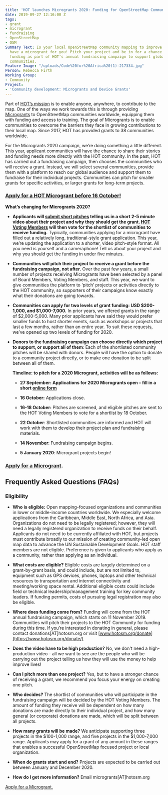```yaml
---
title: 'HOT launches Microgrants 2020: Funding for OpenStreetMap Communities'
date: 2019-09-27 12:16:00 Z
tags:
- grant
- microgrant
- fundraising
- OpenStreetMap
- OSM
Summary Text: Is your local OpenStreetMap community mapping to improve lives? We could
  have a microgrant for you! Pitch your project and be in for a chance to receive
  funding as part of HOT’s annual fundraising campaign to support global OpenStreetMap
  communities.
Feature Image: "/uploads/Code%20for%20Africa%20(1)-217334.jpg"
Person: Rebecca Firth
Working Group:
- Community
Project:
- 'Community development: Microgrants and Device Grants'
---
```


Part of [HOT’s mission](https://www.hotosm.org/updates/launch-of-mapping-2021-hots-three-year-strategy/) is to enable anyone, anywhere, to contribute to the map. One of the ways we work towards this is through providing [Microgrants](https://www.hotosm.org/projects/microgrants_and_community_development) to OpenStreetMap communities worldwide, equipping them with funding and access to training. The goal of Microgrants is to enable communities to overcome the barriers they face in growing contributions to their local map. Since 2017, HOT has provided grants to 38 communities worldwide.

For the Microgrants 2020 campaign, we’re doing something a little different. This year, applicant communities will have the chance to share their stories and funding needs more directly with the HOT community. In the past, HOT has carried out a fundraising campaign, then chooses the communities who will receive a grant. Instead, we will select several communities, provide them with a platform to reach our global audience and support them to fundraise for their individual projects. Communities can pitch for smaller grants for specific activities, or larger grants for long-term projects.

### [Apply for a HOT Microgrant before 16 October!](https://docs.google.com/forms/d/e/1FAIpQLSc0znsv5ls1gMCaI2e4ZgI-XfOdtMpbFk-rslC9SdO3fH_BZA/viewform)

**What’s changing for Microgrants 2020?**

* **Applicants will [submit short pitches](https://docs.google.com/forms/d/e/1FAIpQLSc0znsv5ls1gMCaI2e4ZgI-XfOdtMpbFk-rslC9SdO3fH_BZA/viewform) telling us in a short 2-5 minute video about their project and why they should get the grant. [HOT Voting Members](https://www.hotosm.org/voting-members) will then vote for the shortlist of communities to receive funding.** Typically, communities applying for a microgrant have filled out a relatively long, traditional-style grant application. This year, we’re updating the application to a shorter, video pitch-style format. All you need is yourself and a cameraphone! Tell us about your project and why you should get the funding in under five minutes.

* **Communities will pitch their project to receive a grant before the fundraising campaign, not after.** Over the past few years, a small number of projects receiving Microgrants have been selected by a panel of Board Members, Voting Members, and staff. This year, we want to give communities the platform to ‘pitch’ projects or activities directly to the HOT community, so supporters of their campaigns know exactly what their donations are going towards.

* **Communities can apply for two levels of grant funding: USD $200-1,000, and $1,000-7,000.** In prior years, we offered grants in the range of $2,000-5,000. Many prior applicants have said they would prefer smaller funds to host shorter events, such as workshops or projects that last a few months, rather than an entire year. To suit these requests, we’ve opened up two levels of funding for 2020.

* **Donors to the fundraising campaign can choose directly which project to support, or support all of them**: Each of the shortlisted community pitches will be shared with donors. People will have the option to donate to a community project directly, or to make one donation to be split between all of them.

  **Timeline: to pitch for a 2020 Microgrant, activities will be as follows:**

  * **27 September: Applications for 2020 Microgrants open – fill in a short [online form](https://docs.google.com/forms/d/e/1FAIpQLSc0znsv5ls1gMCaI2e4ZgI-XfOdtMpbFk-rslC9SdO3fH_BZA/viewform)**

  * **16 October:** Applications close.

  * **16-18 October:** Pitches are screened, and eligible pitches are sent to the HOT Voting Members to vote for a shortlist by 18 October.

  * **22 October**: Shortlisted communities are informed and HOT will work with them to develop their project plan and fundraising materials.

  * **14 November**: Fundraising campaign begins.

  * **5 January 2020**: Microgrant projects begin!

### [Apply for a Microgrant](https://docs.google.com/forms/d/e/1FAIpQLSc0znsv5ls1gMCaI2e4ZgI-XfOdtMpbFk-rslC9SdO3fH_BZA/viewform).

## Frequently Asked Questions (FAQs)

### Eligibility

* **Who is eligible:**
  Open mapping-focused organizations and communities in lower or middle-income countries worldwide. We especially welcome applications from  the Caribbean, Middle East, North Africa, and Asia. Organizations do not need to be legally registered; however, they will need a legally registered organization to receive funds on their behalf. Applicants do not need to be currently affiliated with HOT, but projects must contribute broadly to our mission of creating community-led open map data to advance the UN Sustainable Development Goals. HOT staff members are not eligible. Preference is given to applicants who apply as a community, rather than applying as an individual.

* **What costs are eligible?**
  Eligible costs are largely determined on a grant-by-grant basis, and could include, but are not limited to, equipment such as GPS devices, phones, laptops and other technical resources to transportation and internet connectivity and meeting/working space rental. Additional eligible costs could include field or technical leadership/management training for key community leaders. If funding permits, costs of pursuing legal registration may also be eligible.

* **Where does funding come from?**
  Funding will come from the HOT annual fundraising campaign, which starts on 11 November 2019. Communities will pitch their projects to the HOT Community for funding during this time. If you’re interested in donating in general, please contact donations\[AT\]hotosm.org or visit [www.hotosm.org/donate](https://www.hotosm.org/donate/)

* **Does the video have to be high production?**
  No, we don't need a high-production video - all we want to see are the people who will be carrying out the project telling us how they will use the money to help improve lives! 

* **Can I pitch more than one project?**
  Yes, but to have a stronger chance of receiving a grant, we recommend you focus your energy on creating one pitch.

* **Who decides?**
  The shortlist of communities who will participate in the fundraising campaign will be decided by the HOT Voting Members. The amount of funding they receive will be dependent on how many donations are made directly to their individual project, and how many general (or corporate) donations are made, which will be split between all projects.

* **How many grants will be made?**
  We anticipate supporting three projects in the $100-1,000 range, and five projects in the $1,000-7,000 range. Applicants may apply for a grant of any amount in these ranges that enables a successful OpenStreetMap focused project or local organization.

* **When do grants start and end?**
  Projects are expected to be carried out between January and December 2020.

* **How do I get more information?**
  Email microgrants\[AT\]hotosm.org

[Apply for a Microgrant.](https://docs.google.com/forms/d/e/1FAIpQLSc0znsv5ls1gMCaI2e4ZgI-XfOdtMpbFk-rslC9SdO3fH_BZA/viewform)